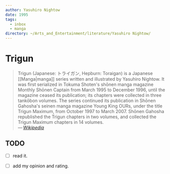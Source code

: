 ```yaml
---
author: Yasuhiro Nightow
date: 1995
tags:
  - inbox
  - manga
directory: ~/Arts_and_Entertainment/literature/Yasuhiro Nightow/
---
```


# Trigun

> Trigun (Japanese: トライガン, Hepburn: Toraigan) is a Japanese
> [[Manga|manga]] series written and illustrated by Yasuhiro Nightow. It
> was first serialized in Tokuma Shoten's shōnen manga magazine Monthly
> Shōnen Captain from March 1995 to December 1996, until the magazine
> ceased its publication; its chapters were collected in three tankōbon
> volumes. The series continued its publication in Shōnen Gahosha's seinen
> manga magazine Young King OURs, under the title Trigun Maximum, from
> October 1997 to March 2007. Shōnen Gahosha republished the Trigun
> chapters in two volumes, and collected the Trigun Maximum chapters in 14
> volumes.\
> — <cite>[Wikipedia](https://en.wikipedia.org/wiki/Trigun)</cite>

## TODO

- [ ] read it.
- [ ] add my opinion and rating.


